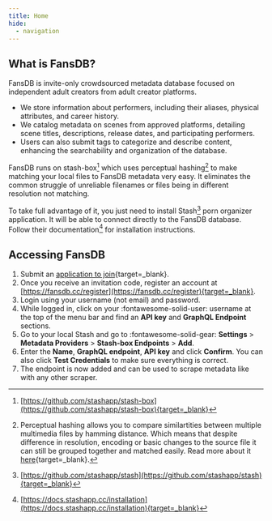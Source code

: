 ```yaml
---
title: Home
hide:
  - navigation
---
```


## What is FansDB?

FansDB is invite-only crowdsourced metadata database focused on independent adult creators from adult creator platforms. 

- We store information about performers, including their aliases, physical attributes, and career history. 
- We catalog metadata on scenes from approved platforms, detailing scene titles, descriptions, release dates, and participating performers. 
- Users can also submit tags to categorize and describe content, enhancing the searchability and organization of the database.

FansDB runs on stash-box[^1] which uses perceptual hashing[^2] to make matching your local files to FansDB metadata very easy. It eliminates the common struggle of unreliable filenames or files being in different resolution not matching.

To take full advantage of it, you just need to install Stash[^3] porn organizer application. It will be able to connect directly to the FansDB database. Follow their documentation[^4] for installation instructions.

## Accessing FansDB

1. Submit an [application to join](https://cryptpad.fr/form/#/2/form/view/RVkCo6oH3uY53GDaHkbevathvxzgyrxRcijr6cfNNe0/embed/){target=_blank}.
2. Once you receive an invitation code, register an account at [https://fansdb.cc/register](https://fansdb.cc/register){target=_blank}.
3. Login using your username (not email) and password. 
4. While logged in, click on your :fontawesome-solid-user: username at the top of the menu bar and find an **API key** and **GraphQL Endpoint** sections. 
5. Go to your local Stash and go to :fontawesome-solid-gear: **Settings** > **Metadata Providers** > **Stash-box Endpoints** > **Add**.
6. Enter the **Name**, **GraphQL endpoint**, **API key** and click **Confirm**. You can also click **Test Credentials** to make sure everything is correct.
7. The endpoint is now added and can be used to scrape metadata like with any other scraper. 

[^1]: [https://github.com/stashapp/stash-box](https://github.com/stashapp/stash-box){target=_blank}
[^2]: Perceptual hashing allows you to compare similartities between multiple multimedia files by hamming distance. Which means that despite difference in resolution, encoding or basic changes to the source file it can still be grouped together and matched easily. Read more about it [here](https://en.wikipedia.org/wiki/Perceptual_hashing){target=_blank}.
[^3]: [https://github.com/stashapp/stash](https://github.com/stashapp/stash){target=_blank}
[^4]: [https://docs.stashapp.cc/installation](https://docs.stashapp.cc/installation){target=_blank}